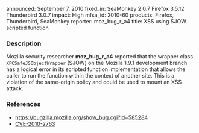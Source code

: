 announced: September 7, 2010
fixed_in: SeaMonkey 2.0.7
          Firefox 3.5.12
          Thunderbird 3.0.7
impact: High
mfsa_id: 2010-60
products: Firefox, Thunderbird, SeaMonkey
reporter: moz_bug_r_a4
title: XSS using SJOW scripted function

<h3>Description</h3>

<p>Mozilla security researcher <strong>moz_bug_r_a4</strong> reported
that the wrapper class <code>XPCSafeJSObjectWrapper</code> (SJOW) on
the Mozilla 1.9.1 development branch has a logical error in its
scripted function implementation that allows the caller to run the
function within the context of another site.  This is a violation of
the same-origin policy and could be used to mount an XSS attack.</p>

<h3>References</h3>

<ul>
  <li><a href="https://bugzilla.mozilla.org/show_bug.cgi?id=585284">https://bugzilla.mozilla.org/show_bug.cgi?id=585284</a></li>
  <li><a class="ex-ref" href="http://cve.mitre.org/cgi-bin/cvename.cgi?name=CVE-2010-2763">CVE-2010-2763</a></li>
</ul>




